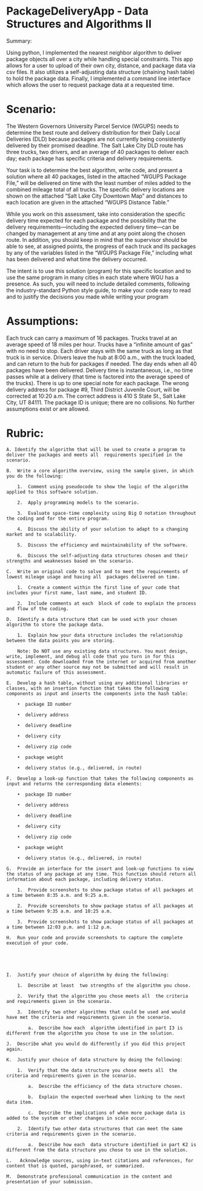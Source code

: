 # PackageDeliveryApp - Data Structures and Algorithms II 
Summary:

Using python, I implemented the nearest neighbor algorithm to deliver package objects all over a city while handling special constraints. This app allows for a user to upload of their own city, distance, and package data via csv files.  It also utilizes a self-adjusting data structure (chaining hash table) to hold the package data. Finally, I implemented a command line interface which allows the user to request package data at a  requested time. 



# Scenario:


The Western Governors University Parcel Service (WGUPS) needs to determine the best route and delivery distribution for their Daily Local Deliveries (DLD) because packages 
are not currently being consistently delivered by their promised deadline. The Salt Lake City DLD route has three trucks, two drivers, and an average of 40 packages to deliver 
each day; each package has specific criteria and delivery requirements.

Your task is to determine the best algorithm, write code, and present a solution where all 40 packages, listed in the attached “WGUPS Package File,” will be delivered on time 
with the least number of miles added to the combined mileage total of all trucks. The specific delivery locations are shown on the attached “Salt Lake City Downtown Map” and 
distances to each location are given in the attached “WGUPS Distance Table.”

While you work on this assessment, take into consideration the specific delivery time expected for each package and the possibility that the delivery requirements—including the expected delivery time—can be changed by management at any time and at any point along the chosen route. In addition, you should keep in mind that the supervisor should be  able to see, at assigned points, the progress of each truck and its packages by any of the variables listed in the “WGUPS Package File,” including what has been delivered and what time the delivery occurred.

The intent is to use this solution (program) for this specific location and to use the same program in many cities in each state where WGU has a presence. As such, you will need to include detailed comments, following the industry-standard Python style guide, to make your code easy to read and to justify the decisions you made while writing your program

# Assumptions:



Each truck can carry a maximum of 16 packages.
Trucks travel at an average speed of 18 miles per hour.
Trucks have a “infinite amount of gas” with no need to stop.
Each driver stays with the same truck as long as that truck is in service.
Drivers leave the hub at 8:00 a.m., with the truck loaded, and can return to the hub for packages if needed. The day ends when all 40 packages have been delivered.
Delivery time is instantaneous, i.e., no time passes while at a delivery (that time is factored into the average speed of the trucks).
There is up to one special note for each package.
The wrong delivery address for package #9, Third District Juvenile Court, will be corrected at 10:20 a.m. The correct address is 410 S State St., Salt Lake City, UT 84111.
The package ID is unique; there are no collisions.
No further assumptions exist or are allowed.


# Rubric:




    A. Identify the algorithm that will be used to create a program to deliver the packages and meets all  requirements specified in the scenario.

    B.  Write a core algorithm overview, using the sample given, in which you do the following:

        1.  Comment using pseudocode to show the logic of the algorithm applied to this software solution.

        2.  Apply programming models to the scenario.

        3.  Evaluate space-time complexity using Big O notation throughout the coding and for the entire program.

        4.  Discuss the ability of your solution to adapt to a changing market and to scalability.

        5.  Discuss the efficiency and maintainability of the software.

        6.  Discuss the self-adjusting data structures chosen and their strengths and weaknesses based on the scenario.

    C.  Write an original code to solve and to meet the requirements of lowest mileage usage and having all  packages delivered on time.

        1.  Create a comment within the first line of your code that includes your first name, last name, and student ID.

        2.  Include comments at each  block of code to explain the process and flow of the coding.

    D.  Identify a data structure that can be used with your chosen algorithm to store the package data.

        1.  Explain how your data structure includes the relationship between the data points you are storing.

        Note: Do NOT use any existing data structures. You must design, write, implement, and debug all code that you turn in for this assessment. Code downloaded from the internet or acquired from another student or any other source may not be submitted and will result in automatic failure of this assessment.

    E.  Develop a hash table, without using any additional libraries or classes, with an insertion function that takes the following components as input and inserts the components into the hash table:

        •  package ID number

        •  delivery address

        •  delivery deadline

        •  delivery city

        •  delivery zip code

        •  package weight

        •  delivery status (e.g., delivered, in route)

    F.  Develop a look-up function that takes the following components as input and returns the corresponding data elements:

        •  package ID number

        •  delivery address

        •  delivery deadline

        •  delivery city

        •  delivery zip code

        •  package weight

        •  delivery status (e.g., delivered, in route)

    G.  Provide an interface for the insert and look-up functions to view the status of any package at any time. This function should return all information about each package, including delivery status.

        1.  Provide screenshots to show package status of all packages at a time between 8:35 a.m. and 9:25 a.m.

        2.  Provide screenshots to show package status of all packages at a time between 9:35 a.m. and 10:25 a.m.

        3.  Provide screenshots to show package status of all packages at a time between 12:03 p.m. and 1:12 p.m.

    H.  Run your code and provide screenshots to capture the complete execution of your code.
    
    



    I.  Justify your choice of algorithm by doing the following:

        1.  Describe at least  two strengths of the algorithm you chose.

        2.  Verify that the algorithm you chose meets all  the criteria and requirements given in the scenario.

        3.  Identify two other algorithms that could be used and would have met the criteria and requirements given in the scenario.

            a.  Describe how each  algorithm identified in part I3 is different from the algorithm you chose to use in the solution.

    J.  Describe what you would do differently if you did this project again.

    K.  Justify your choice of data structure by doing the following:

        1.  Verify that the data structure you chose meets all  the criteria and requirements given in the scenario.

            a.  Describe the efficiency of the data structure chosen.

            b.  Explain the expected overhead when linking to the next data item.

            c.  Describe the implications of when more package data is added to the system or other changes in scale occur.

        2.  Identify two other data structures that can meet the same criteria and requirements given in the scenario.

            a.  Describe how each  data structure identified in part K2 is different from the data structure you chose to use in the solution.

    L.   Acknowledge sources, using in-text citations and references, for content that is quoted, paraphrased, or summarized.

    M.  Demonstrate professional communication in the content and presentation of your submission.
